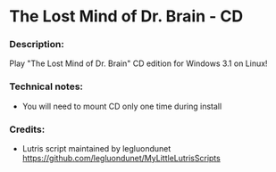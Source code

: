 # The Lost Mind of Dr. Brain - CD
### Description:
Play "The Lost Mind of Dr. Brain" CD edition for Windows 3.1 on Linux!
### Technical notes:
- You will need to mount CD only one time during install
### Credits:
- Lutris script maintained by legluondunet https://github.com/legluondunet/MyLittleLutrisScripts

